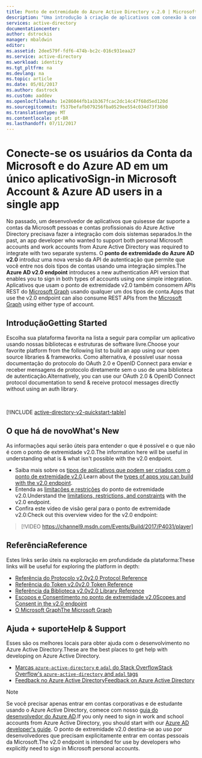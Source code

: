 ```yaml
---
title: Ponto de extremidade do Azure Active Directory v.2.0 | Microsoft Docs
description: "Uma introdução à criação de aplicativos com conexão à conta da Microsoft e ao Active Directory do Azure."
services: active-directory
documentationcenter: 
author: dstrockis
manager: mbaldwin
editor: 
ms.assetid: 2dee579f-fdf6-474b-bc2c-016c931eaa27
ms.service: active-directory
ms.workload: identity
ms.tgt_pltfrm: na
ms.devlang: na
ms.topic: article
ms.date: 05/01/2017
ms.author: dastrock
ms.custom: aaddev
ms.openlocfilehash: 1e286044fb1a1b367fcac2dc14c47f68d5ed120d
ms.sourcegitcommit: f537befafb079256fba0529ee554c034d73f36b0
ms.translationtype: MT
ms.contentlocale: pt-BR
ms.lasthandoff: 07/11/2017
---
```

# <a name="sign-in-microsoft-account--azure-ad-users-in-a-single-app"></a><span data-ttu-id="f6831-103">Conecte-se os usuários da Conta da Microsoft e do Azure AD em um único aplicativo</span><span class="sxs-lookup"><span data-stu-id="f6831-103">Sign-in Microsoft Account & Azure AD users in a single app</span></span>
<span data-ttu-id="f6831-104">No passado, um desenvolvedor de aplicativos que quisesse dar suporte a contas da Microsoft pessoas e contas profissionais do Azure Active Directory precisava fazer a integração com dois sistemas separados.</span><span class="sxs-lookup"><span data-stu-id="f6831-104">In the past, an app developer who wanted to support both personal Microsoft accounts and work accounts from Azure Active Directory was required to integrate with two separate systems.</span></span>  <span data-ttu-id="f6831-105">O **ponto de extremidade do Azure AD v2.0** introduz uma nova versão da API de autenticação que permite que você entre nos dois tipos de contas usando uma integração simples.</span><span class="sxs-lookup"><span data-stu-id="f6831-105">The **Azure AD v2.0 endpoint** introduces a new authentication API version that enables you to sign in both types of accounts using one simple integration.</span></span>  <span data-ttu-id="f6831-106">Aplicativos que usam o ponto de extremidade v2.0 também consomem APIs REST do [Microsoft Graph](https://graph.microsoft.io) usando qualquer um dos tipos de conta.</span><span class="sxs-lookup"><span data-stu-id="f6831-106">Apps that use the v2.0 endpoint can also consume REST APIs from the [Microsoft Graph](https://graph.microsoft.io) using either type of account.</span></span>

## <a name="getting-started"></a><span data-ttu-id="f6831-107">Introdução</span><span class="sxs-lookup"><span data-stu-id="f6831-107">Getting Started</span></span>
<span data-ttu-id="f6831-108">Escolha sua plataforma favorita na lista a seguir para compilar um aplicativo usando nossas bibliotecas e estruturas de software livre.</span><span class="sxs-lookup"><span data-stu-id="f6831-108">Choose your favorite platform from the following list to build an app using our open source libraries & frameworks.</span></span>  <span data-ttu-id="f6831-109">Como alternativa, é possível usar nossa documentação do protocolo do OAuth 2.0 e OpenID Connect para enviar e receber mensagens de protocolo diretamente sem o uso de uma biblioteca de autenticação.</span><span class="sxs-lookup"><span data-stu-id="f6831-109">Alternatively, you can use our OAuth 2.0 & OpenID Connect protocol documentation to send & receive protocol messages directly without using an auth library.</span></span>

<br />

[!INCLUDE [active-directory-v2-quickstart-table](../../../includes/active-directory-v2-quickstart-table.md)]

## <a name="whats-new"></a><span data-ttu-id="f6831-110">O que há de novo</span><span class="sxs-lookup"><span data-stu-id="f6831-110">What's New</span></span>
<span data-ttu-id="f6831-111">As informações aqui serão úteis para entender o que é possível e o que não é com o ponto de extremidade v2.0.</span><span class="sxs-lookup"><span data-stu-id="f6831-111">The information here will be useful in understanding what is & what isn't possible with the v2.0 endpoint.</span></span>

* <span data-ttu-id="f6831-112">Saiba mais sobre os [tipos de aplicativos que podem ser criados com o ponto de extremidade v2.0](active-directory-v2-flows.md).</span><span class="sxs-lookup"><span data-stu-id="f6831-112">Learn about the [types of apps you can build with the v2.0 endpoint](active-directory-v2-flows.md).</span></span>
* <span data-ttu-id="f6831-113">Entenda as [limitações e restrições](active-directory-v2-limitations.md) do ponto de extremidade v2.0.</span><span class="sxs-lookup"><span data-stu-id="f6831-113">Understand the [limitations, restrictions, and constraints](active-directory-v2-limitations.md) with the v2.0 endpoint.</span></span>
* <span data-ttu-id="f6831-114">Confira este vídeo de visão geral para o ponto de extremidade v2.0:</span><span class="sxs-lookup"><span data-stu-id="f6831-114">Check out this overview video for the v2.0 endpoint:</span></span>

>[!VIDEO https://channel9.msdn.com/Events/Build/2017/P4031/player]

## <a name="reference"></a><span data-ttu-id="f6831-115">Referência</span><span class="sxs-lookup"><span data-stu-id="f6831-115">Reference</span></span>
<span data-ttu-id="f6831-116">Estes links serão úteis na exploração em profundidade da plataforma:</span><span class="sxs-lookup"><span data-stu-id="f6831-116">These links will be useful for exploring the platform in depth:</span></span>

* [<span data-ttu-id="f6831-117">Referência do Protocolo v2.0</span><span class="sxs-lookup"><span data-stu-id="f6831-117">v2.0 Protocol Reference</span></span>](active-directory-v2-protocols.md)
* [<span data-ttu-id="f6831-118">Referência do Token v2.0</span><span class="sxs-lookup"><span data-stu-id="f6831-118">v2.0 Token Reference</span></span>](active-directory-v2-tokens.md)
* [<span data-ttu-id="f6831-119">Referência da Biblioteca v2.0</span><span class="sxs-lookup"><span data-stu-id="f6831-119">v2.0 Library Reference</span></span>](active-directory-v2-libraries.md)
* [<span data-ttu-id="f6831-120">Escopos e Consentimento no ponto de extremidade v2.0</span><span class="sxs-lookup"><span data-stu-id="f6831-120">Scopes and Consent in the v2.0 endpoint</span></span>](active-directory-v2-scopes.md)
* [<span data-ttu-id="f6831-121">O Microsoft Graph</span><span class="sxs-lookup"><span data-stu-id="f6831-121">The Microsoft Graph</span></span>](https://graph.microsoft.io)

## <a name="help--support"></a><span data-ttu-id="f6831-122">Ajuda + suporte</span><span class="sxs-lookup"><span data-stu-id="f6831-122">Help & Support</span></span>
<span data-ttu-id="f6831-123">Esses são os melhores locais para obter ajuda com o desenvolvimento no Azure Active Directory.</span><span class="sxs-lookup"><span data-stu-id="f6831-123">These are the best places to get help with developing on Azure Active Directory.</span></span>

* [<span data-ttu-id="f6831-124">Marcas `azure-active-directory` e `adal` do Stack Overflow</span><span class="sxs-lookup"><span data-stu-id="f6831-124">Stack Overflow's `azure-active-directory` and `adal` tags</span></span>](http://stackoverflow.com/questions/tagged/azure-active-directory+or+adal)
* [<span data-ttu-id="f6831-125">Feedback no Azure Active Directory</span><span class="sxs-lookup"><span data-stu-id="f6831-125">Feedback on Azure Active Directory</span></span>](https://feedback.azure.com/forums/169401-azure-active-directory/category/164757-developer-experiences)


> [!NOTE]
> <span data-ttu-id="f6831-126">Se você precisar apenas entrar em contas corporativas e de estudante usando o Azure Active Directory, comece com nosso [guia do desenvolvedor do Azure AD](active-directory-developers-guide.md).</span><span class="sxs-lookup"><span data-stu-id="f6831-126">If you only need to sign in work and school accounts from Azure Active Directory, you should start with our [Azure AD developer's guide](active-directory-developers-guide.md).</span></span>  <span data-ttu-id="f6831-127">O ponto de extremidade v2.0 destina-se ao uso por desenvolvedores que precisam explicitamente entrar em contas pessoais da Microsoft.</span><span class="sxs-lookup"><span data-stu-id="f6831-127">The v2.0 endpoint is intended for use by developers who explicitly need to sign in Microsoft personal accounts.</span></span>

